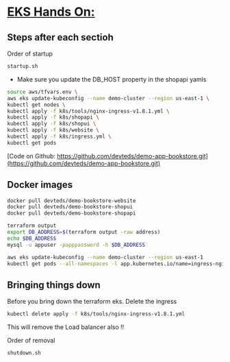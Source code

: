 # [EKS Hands On: ](https://www.udemy.com/course/kubernetes-on-aws-eks-hands-on-guide-for-devs-devops)

## Steps after each sectioh

Order of startup

```bash
startup.sh
```

- Make sure you update the DB_HOST property in the shopapi yamls

```bash
source aws/tfvars.env \
aws eks update-kubeconfig --name demo-cluster --region us-east-1 \
kubectl get nodes \
kubectl apply -f k8s/tools/nginx-ingress-v1.8.1.yml \
kubectl apply -f k8s/shopapi \
kubectl apply -f k8s/shopui \
kubectl apply -f k8s/website \
kubectl apply -f k8s/ingress.yml \
kubectl get pods
```

[Code on Github: https://github.com/devteds/demo-app-bookstore.git](https://github.com/devteds/demo-app-bookstore.git)

## Docker images

```bash
docker pull devteds/demo-bookstore-website
docker pull devteds/demo-bookstore-shopui
docker pull devteds/demo-bookstore-shopapi
```

```bash
terraform output
export DB_ADDRESS=$(terraform output -raw address)
echo $DB_ADDRESS
mysql -u appuser -papppassword -h $DB_ADDRESS
```

```bash
aws eks update-kubeconfig --name demo-cluster --region us-east-1
kubectl get pods --all-namespaces -l app.kubernetes.io/name=ingress-nginx
```

## Bringing things down
Before you bring down the  terraform eks. Delete the ingress

```bash
kubectl delete apply -f k8s/tools/nginx-ingress-v1.8.1.yml
```

This will remove the Load balancer also !!

Order of removal

```bash
shutdown.sh
```

